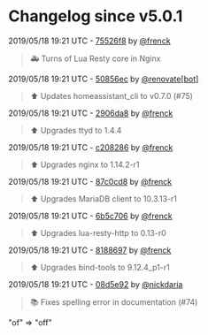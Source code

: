 # Changelog since v5.0.1

2019/05/18 19:21 UTC - [75526f8](https://github.com/hassio-addons/addon-ssh/commit/75526f8b4c7c45acb907296fbd1cd4d9a3cfa55e) by [@frenck](https://github.com/frenck)
> :ambulance: Turns of Lua Resty core in Nginx 

2019/05/18 19:21 UTC - [50856ec](https://github.com/hassio-addons/addon-ssh/commit/50856ec799f04ec60893c126c8a5995dc9a278f6) by [@renovate[bot]](https://github.com/apps/renovate)
> :arrow_up: Updates homeassistant_cli to v0.7.0 (#75) 

2019/05/18 19:21 UTC - [2906da8](https://github.com/hassio-addons/addon-ssh/commit/2906da8369e38f5e4eab4dc221be8d27b257032d) by [@frenck](https://github.com/frenck)
> :arrow_up: Upgrades ttyd to 1.4.4 

2019/05/18 19:21 UTC - [c208286](https://github.com/hassio-addons/addon-ssh/commit/c2082867dba069edc112b7acb97354ef2a9a85ec) by [@frenck](https://github.com/frenck)
> :arrow_up: Upgrades nginx to 1.14.2-r1 

2019/05/18 19:21 UTC - [87c0cd8](https://github.com/hassio-addons/addon-ssh/commit/87c0cd8bcaa3e0bfa30d45867309d73a8ba0e68d) by [@frenck](https://github.com/frenck)
> :arrow_up: Upgrades MariaDB client to 10.3.13-r1 

2019/05/18 19:21 UTC - [6b5c706](https://github.com/hassio-addons/addon-ssh/commit/6b5c706ced7c11c5843141091157b2cec9f1baf5) by [@frenck](https://github.com/frenck)
> :arrow_up: Upgrades lua-resty-http to 0.13-r0 

2019/05/18 19:21 UTC - [8188697](https://github.com/hassio-addons/addon-ssh/commit/81886978f4b85833a17936bff2f27a7ea01ae288) by [@frenck](https://github.com/frenck)
> :arrow_up: Upgrades bind-tools to 9.12.4_p1-r1 

2019/05/18 19:21 UTC - [08d5e92](https://github.com/hassio-addons/addon-ssh/commit/08d5e92e393b5b44ea12fc44390fac3ebe87b254) by [@nickdaria](https://github.com/nickdaria)
> :books: Fixes spelling error in documentation (#74)

"of" => "off" 

